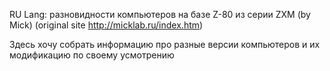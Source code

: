 RU Lang:
разновидности компьютеров на базе Z-80 из серии ZXM (by Mick)
(original site http://micklab.ru/index.htm)

Здесь хочу собрать информацию про разные версии компьютеров и их модификацию по своему усмотрению
